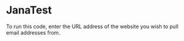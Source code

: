 # JanaTest
To run this code, enter the URL address of the website you wish to pull email addresses from.
